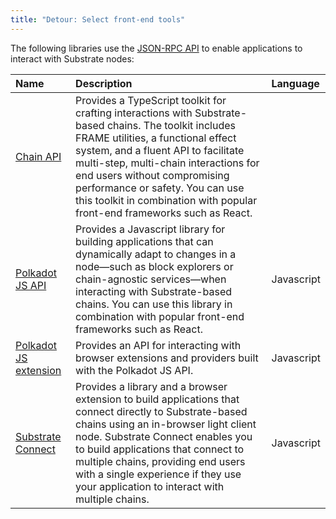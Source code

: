 ```yaml
---
title: "Detour: Select front-end tools"
---
```


The following libraries use the [JSON-RPC API](https://github.com/paritytech/jsonrpsee) to enable applications to interact with Substrate nodes:

| Name | Description | Language 
| :---- | :----------- | :-------- |
| [Chain API](https://github.com/paritytech/capi) | Provides a TypeScript toolkit for crafting interactions with Substrate-based chains. The toolkit includes FRAME utilities, a functional effect system, and a fluent API to facilitate multi-step, multi-chain interactions for end users without compromising performance or safety. You can use this toolkit in combination with popular front-end frameworks such as React.
| [Polkadot JS API](https://polkadot.js.org/docs/api) | Provides a Javascript library for building applications that can dynamically adapt to changes in a node—such as block explorers or chain-agnostic services—when interacting with Substrate-based chains. You can use this library in combination with popular front-end frameworks such as React. | Javascript | 
| [Polkadot JS extension](https://polkadot.js.org/docs/extension/) | Provides an API for interacting with browser extensions and providers built with the Polkadot JS API. | Javascript |
| [Substrate Connect](https://paritytech.github.io/substrate-connect/) | Provides a library and a browser extension to build applications that connect directly to Substrate-based chains using an in-browser light client node. Substrate Connect enables you to build applications that connect to multiple chains, providing end users with a single experience if they use your application to interact with multiple chains. | Javascript | 
